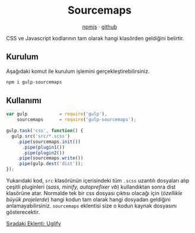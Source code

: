 <h1 align="center">Sourcemaps</h1>

<p align="center">
    <a href="https://www.npmjs.com/package/gulp-sourcemaps">npmjs</a> · 
    <a href="https://github.com/gulp-sourcemaps/gulp-sourcemaps">github</a>
</p>

CSS ve Javascript kodlarının tam olarak hangi klasörden geldiğini belirtir.

<h2>Kurulum</h2>

Aşağıdaki komut ile kurulum işlemini gerçekleştirebilirsiniz.

```sh
npm i gulp-sourcemaps
```

<h2>Kullanımı</h2>

```js
var gulp            = require('gulp'),
    sourcemaps      = require('gulp-sourcemaps');
    
gulp.task('css', function() {
  gulp.src('src/*.scss')
    .pipe(sourcemaps.init())
      .pipe(plugin1())
      .pipe(plugin2())
    .pipe(sourcemaps.write())
    .pipe(gulp.dest('dist'));
});
```

Yukarıdaki kod, `src` klasörünün içerisindeki tüm `.scss` uzantılı dosyaları alıp çeşitli pluginleri (*sass, minify, autoprefixer vb*) kullandıktan sonra dist klasörüne atar. Normalde tek bir css dosyası çıktısı olacağı için (*özellikle büyük projelerde*) hangi kodun tam olarak hangi dosyadan geldiğini anlamayabilirsiniz. `sourcemaps` eklentisi size o kodun kaynak dosyasını gösterecektir.

<a href="https://omergulcicek.github.io/gulp/eklentiler/uglify">Sıradaki Eklenti: Uglify</a>
